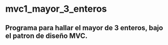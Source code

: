 # mvc1_mayor_3_enteros

## Programa para hallar el mayor de 3 enteros, bajo el patron de diseño MVC.